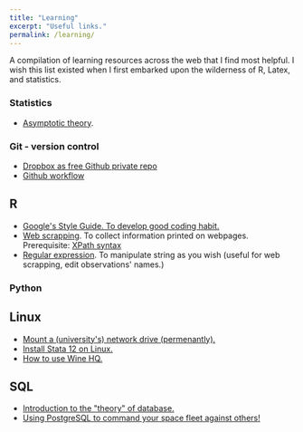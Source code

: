 ```yaml
---
title: "Learning"
excerpt: "Useful links."
permalink: /learning/
---
```


A compilation of learning resources across the web that I find most helpful. I wish this list existed when I first embarked upon the wilderness of R, Latex, and statistics.

### Statistics
- [Asymptotic theory](http://www.statlect.com/asythe.htm).

### Git - version control
- [Dropbox as free Github private repo](http://stackoverflow.com/questions/1960799/using-git-and-dropbox-together-effectively)
- [Github workflow](http://scottchacon.com/2011/08/31/github-flow.html)

<h2>R</h2>
<ul>
    <li><a href="http://google-styleguide.googlecode.com/svn/trunk/Rguide.xml">Google's Style Guide. To develop good coding habit.</a></li>
    <li><a href="http://www.nyu.edu/projects/politicsdatalab/workshops/twitter.pdf">Web scrapping</a>. To collect information printed on webpages. Prerequisite: <a href="http://www.w3schools.com/xpath/xpath_syntax.asp">XPath syntax</a></li>
    <li><a href="http://www.regular-expressions.info/tutorial.html">Regular expression</a>. To manipulate string as you wish (useful for web scrapping, edit observations' names.)</li>
</ul>

### Python

<h2>Linux</h2>
<ul>
    <li><a href="http://ubuntuforums.org/showthread.php?t=288534">Mount a (university's) network drive (permenantly).</a></li>
    <li><a href="http://eduardgrebe.net/2012/10/installing-stata-12-on-ubuntu-12-04/">Install Stata 12 on Linux.</a></li>
    <li><a href="http://blogs.bu.edu/mhirsch/2012/07/making-wineprefixes-and-using-wineprefixes-wine-1-5/">How to use Wine HQ.</a></li>
</ul>

<h2>SQL</h2>
<ul>
    <li><a href="http://www.tomjewett.com/dbdesign/dbdesign.php?page=intro.html">Introduction to the "theory" of database.</a></li>
    <li><a href="https://schemaverse.com/">Using PostgreSQL to command your space fleet against others!</a></li>
</ul>